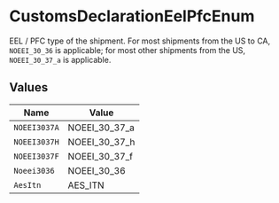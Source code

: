 # CustomsDeclarationEelPfcEnum

EEL / PFC type of the shipment. For most shipments from the US to CA, `NOEEI_30_36` is applicable; for most 
other shipments from the US, `NOEEI_30_37_a` is applicable.


## Values

| Name          | Value         |
| ------------- | ------------- |
| `NOEEI3037A`  | NOEEI_30_37_a |
| `NOEEI3037H`  | NOEEI_30_37_h |
| `NOEEI3037F`  | NOEEI_30_37_f |
| `Noeei3036`   | NOEEI_30_36   |
| `AesItn`      | AES_ITN       |